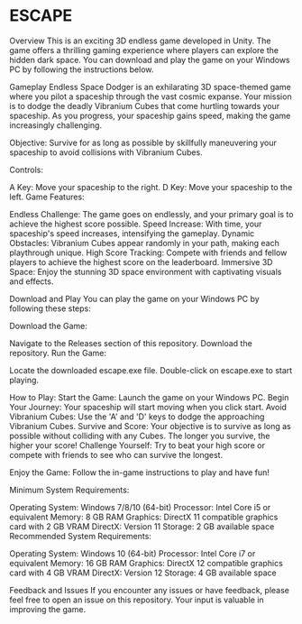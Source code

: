 # ESCAPE 


Overview
This is an exciting 3D endless game developed in Unity. The game offers a thrilling gaming experience where players can explore the hidden dark space. You can download and play the game on your Windows PC by following the instructions below.

Gameplay
Endless Space Dodger is an exhilarating 3D space-themed game where you pilot a spaceship through the vast cosmic expanse. Your mission is to dodge the deadly Vibranium Cubes that come hurtling towards your spaceship. As you progress, your spaceship gains speed, making the game increasingly challenging.

Objective: Survive for as long as possible by skillfully maneuvering your spaceship to avoid collisions with Vibranium Cubes.

Controls:

A Key: Move your spaceship to the right.
D Key: Move your spaceship to the left.
Game Features:

Endless Challenge: The game goes on endlessly, and your primary goal is to achieve the highest score possible.
Speed Increase: With time, your spaceship's speed increases, intensifying the gameplay.
Dynamic Obstacles: Vibranium Cubes appear randomly in your path, making each playthrough unique.
High Score Tracking: Compete with friends and fellow players to achieve the highest score on the leaderboard.
Immersive 3D Space: Enjoy the stunning 3D space environment with captivating visuals and effects.

Download and Play
You can play the game on your Windows PC by following these steps:

Download the Game:

Navigate to the Releases section of this repository.
Download the repository.
Run the Game:

Locate the downloaded escape.exe file.
Double-click on escape.exe to start playing.

How to Play:
Start the Game: Launch the game on your Windows PC.
Begin Your Journey: Your spaceship will start moving when you click start.
Avoid Vibranium Cubes: Use the 'A' and 'D' keys to dodge the approaching Vibranium Cubes.
Survive and Score: Your objective is to survive as long as possible without colliding with any Cubes. The longer you survive, the higher your score!
Challenge Yourself: Try to beat your high score or compete with friends to see who can survive the longest.


Enjoy the Game:
Follow the in-game instructions to play and have fun!


Minimum System Requirements:

Operating System: Windows 7/8/10 (64-bit)
Processor: Intel Core i5 or equivalent
Memory: 8 GB RAM
Graphics: DirectX 11 compatible graphics card with 2 GB VRAM
DirectX: Version 11
Storage: 2 GB available space
Recommended System Requirements:

Operating System: Windows 10 (64-bit)
Processor: Intel Core i7 or equivalent
Memory: 16 GB RAM
Graphics: DirectX 12 compatible graphics card with 4 GB VRAM
DirectX: Version 12
Storage: 4 GB available space


Feedback and Issues
If you encounter any issues or have feedback, please feel free to open an issue on this repository. Your input is valuable in improving the game.
